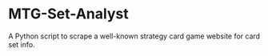 # MTG-Set-Analyst
A Python script to scrape a well-known strategy card game website for card set info.
